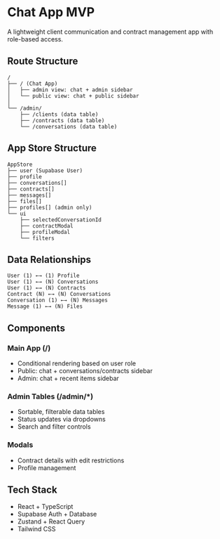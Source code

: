 <!-- filepath: README.md -->

# Chat App MVP

A lightweight client communication and contract management app with role-based access.

## Route Structure

```
/
├── / (Chat App)
│   ├── admin view: chat + admin sidebar
│   └── public view: chat + public sidebar
│
└── /admin/
    ├── /clients (data table)
    ├── /contracts (data table)
    └── /conversations (data table)
```

## App Store Structure

```
AppStore
├── user (Supabase User)
├── profile
├── conversations[]
├── contracts[]
├── messages[]
├── files[]
├── profiles[] (admin only)
└── ui
    ├── selectedConversationId
    ├── contractModal
    ├── profileModal
    └── filters
```

## Data Relationships

```
User (1) ←→ (1) Profile
User (1) ←→ (N) Conversations
User (1) ←→ (N) Contracts
Contract (N) ←→ (N) Conversations
Conversation (1) ←→ (N) Messages
Message (1) ←→ (N) Files
```

## Components

### Main App (/)

- Conditional rendering based on user role
- Public: chat + conversations/contracts sidebar
- Admin: chat + recent items sidebar

### Admin Tables (/admin/\*)

- Sortable, filterable data tables
- Status updates via dropdowns
- Search and filter controls

### Modals

- Contract details with edit restrictions
- Profile management

## Tech Stack

- React + TypeScript
- Supabase Auth + Database
- Zustand + React Query
- Tailwind CSS
